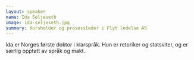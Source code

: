 ```yaml
---
layout: speaker
name: Ida Seljeseth
image: ida-seljeseth.jpg
summary: Kursholder og prosessleder i Flyt ledelse AS
---
```

 Ida er Norges første doktor i klarspråk. Hun er retoriker og statsviter, og er særlig opptatt av språk og makt.
